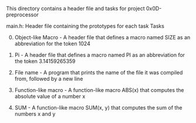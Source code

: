 This directory contains a header file and tasks for project 0x0D-preprocessor

main.h: Header file containing the prototypes for each task
Tasks

0. Object-like Macro - A header file that defines a macro named SIZE as an abbreviation for the token 1024

1. Pi - A header file that defines a macro named PI as an abbreviation for the token 3.14159265359

2. File name - A program that prints the name of the file it was compiled from, followed by a new line

3. Function-like macro - A function-like macro ABS(x) that computes the absolute value of a number x

4. SUM - A function-like macro SUM(x, y) that computes the sum of the numbers x and y
